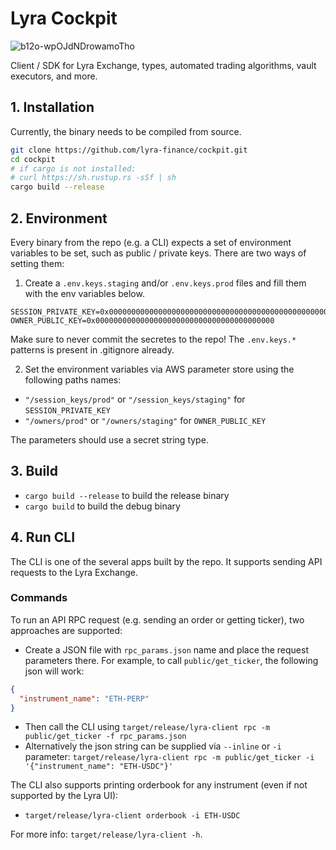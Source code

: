 # Lyra Cockpit

![b12o-wpOJdNDrowamoTho](https://github.com/lyra-finance/cockpit/assets/46257136/2ebcb497-1f73-45cc-96fd-952f2f70a454)

Client / SDK for Lyra Exchange, types, automated trading algorithms, vault executors, and more.

## 1. Installation

Currently, the binary needs to be compiled from source.

```bash
git clone https://github.com/lyra-finance/cockpit.git
cd cockpit
# if cargo is not installed:
# curl https://sh.rustup.rs -sSf | sh
cargo build --release
```

## 2. Environment

Every binary from the repo (e.g. a CLI) expects a set of environment variables to be set,
such as public / private keys. There are two ways of setting them:

1. Create a `.env.keys.staging` and/or `.env.keys.prod` files and fill them with the env variables below.

```dotenv
SESSION_PRIVATE_KEY=0x0000000000000000000000000000000000000000000000000000000000000000
OWNER_PUBLIC_KEY=0x0000000000000000000000000000000000000000
```

Make sure to never commit the secretes to the repo! The `.env.keys.*` patterns is present in .gitignore already.

2. Set the environment variables via AWS parameter store using the following paths names:

- `"/session_keys/prod"` or `"/session_keys/staging"` for `SESSION_PRIVATE_KEY`
- `"/owners/prod"` or `"/owners/staging"` for `OWNER_PUBLIC_KEY`

The parameters should use a secret string type.

## 3. Build

- `cargo build --release` to build the release binary
- `cargo build` to build the debug binary

## 4. Run CLI

The CLI is one of the several apps built by the repo. It supports sending API requests to the Lyra Exchange.

### Commands

To run an API RPC request (e.g. sending an order or getting ticker), two approaches are supported:

- Create a JSON file with `rpc_params.json` name and place the request parameters there. For example, to
  call `public/get_ticker`, the following json will work:

```json
{
  "instrument_name": "ETH-PERP"
}
```

- Then call the CLI using `target/release/lyra-client rpc -m public/get_ticker -f rpc_params.json`
- Alternatively the json string can be supplied via `--inline` or `-i`
  parameter: `target/release/lyra-client rpc -m public/get_ticker -i '{"instrument_name": "ETH-USDC"}'`

The CLI also supports printing orderbook for any instrument (even if not supported by the Lyra UI):

- `target/release/lyra-client orderbook -i ETH-USDC`

For more info: `target/release/lyra-client -h`.
